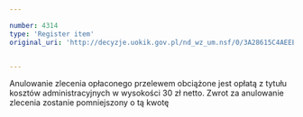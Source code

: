 ```yaml
---

number: 4314
type: 'Register item'
original_uri: 'http://decyzje.uokik.gov.pl/nd_wz_um.nsf/0/3A28615C4AEEE38BC1257B1F00401546?OpenDocument'


---
```


Anulowanie zlecenia opłaconego przelewem obciążone jest opłatą z tytułu kosztów administracyjnych w wysokości 30 zł netto. Zwrot za anulowanie zlecenia zostanie pomniejszony o tą kwotę
